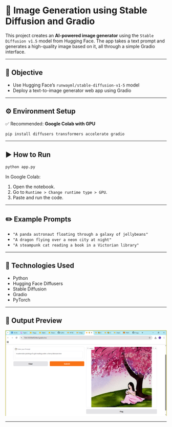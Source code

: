 
# 🎨 Image Generation using Stable Diffusion and Gradio

This project creates an **AI-powered image generator** using the `Stable Diffusion v1.5` model from Hugging Face. The app takes a text prompt and generates a high-quality image based on it, all through a simple Gradio interface.

---

## 🎯 Objective

- Use Hugging Face’s `runwayml/stable-diffusion-v1-5` model
- Deploy a text-to-image generator web app using Gradio

---

## ⚙️ Environment Setup

✅ Recommended: **Google Colab with GPU**

```bash
pip install diffusers transformers accelerate gradio
````

---

## ▶️ How to Run

```bash
python app.py
```

In Google Colab:

1. Open the notebook.
2. Go to `Runtime > Change runtime type > GPU`.
3. Paste and run the code.

---

## ✏️ Example Prompts

* `"A panda astronaut floating through a galaxy of jellybeans"`
* `"A dragon flying over a neon city at night"`
* `"A steampunk cat reading a book in a Victorian library"`

---

## 🧠 Technologies Used

* Python
* Hugging Face Diffusers
* Stable Diffusion
* Gradio
* PyTorch

---

## 📸 Output Preview

![Image Generator Output](output.PNG)

---
